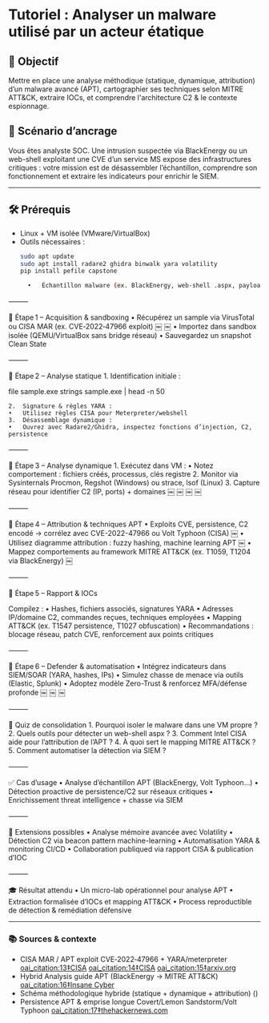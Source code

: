 # Tutoriel : Analyser un malware utilisé par un acteur étatique

## 🎯 Objectif  
Mettre en place une analyse méthodique (statique, dynamique, attribution) d’un malware avancé (APT), cartographier ses techniques selon MITRE ATT&CK, extraire IOCs, et comprendre l'architecture C2 & le contexte espionnage.

## 🧠 Scénario d’ancrage  
Vous êtes analyste SOC. Une intrusion suspectée via BlackEnergy ou un web-shell exploitant une CVE d’un service MS expose des infrastructures critiques : votre mission est de désassembler l’échantillon, comprendre son fonctionnement et extraire les indicateurs pour enrichir le SIEM.

---

## 🛠️ Prérequis  
- Linux + VM isolée (VMware/VirtualBox)  
- Outils nécessaires :  
  ```bash
  sudo apt update
  sudo apt install radare2 ghidra binwalk yara volatility
  pip install pefile capstone

	•	Échantillon malware (ex. BlackEnergy, web‑shell .aspx, payload Meterpreter)

⸻

🧩 Étape 1 – Acquisition & sandboxing
	•	Récupérez un sample via VirusTotal ou CISA MAR (ex. CVE‑2022‑47966 exploit)  ￼ ￼
	•	Importez dans sandbox isolée (QEMU/VirtualBox sans bridge réseau)
	•	Sauvegardez un snapshot Clean State

⸻

🧩 Étape 2 – Analyse statique
	1.	Identification initiale :

file sample.exe
strings sample.exe | head -n 50


	2.	Signature & règles YARA :
	•	Utilisez règles CISA pour Meterpreter/webshell  ￼
	3.	Désassemblage dynamique :
	•	Ouvrez avec Radare2/Ghidra, inspectez fonctions d’injection, C2, persistence

⸻

🧩 Étape 3 – Analyse dynamique
	1.	Exécutez dans VM :
	•	Notez comportement : fichiers créés, processus, clés registre
	2.	Monitor via Sysinternals Procmon, Regshot (Windows) ou strace, lsof (Linux)
	3.	Capture réseau pour identifier C2 (IP, ports) + domaines  ￼ ￼ ￼ ￼

⸻

🧩 Étape 4 – Attribution & techniques APT
	•	Exploits CVE, persistence, C2 encodé → corrélez avec CVE-2022-47966 ou Volt Typhoon (CISA)  ￼
	•	Utilisez diagramme attribution : fuzzy hashing, machine learning APT  ￼
	•	Mappez comportements au framework MITRE ATT&CK (ex. T1059, T1204 via BlackEnergy)  ￼

⸻

🧩 Étape 5 – Rapport & IOCs

Compilez :
	•	Hashes, fichiers associés, signatures YARA
	•	Adresses IP/domaine C2, commandes reçues, techniques employées
	•	Mapping ATT&CK (ex. T1547 persistence, T1027 obfuscation)
	•	Recommandations : blocage réseau, patch CVE, renforcement aux points critiques

⸻

🧠 Étape 6 – Defender & automatisation
	•	Intégrez indicateurs dans SIEM/SOAR (YARA, hashes, IPs)
	•	Simulez chasse de menace via outils (Elastic, Splunk)
	•	Adoptez modèle Zero-Trust & renforcez MFA/défense profonde  ￼ ￼ ￼

⸻

🧪 Quiz de consolidation
	1.	Pourquoi isoler le malware dans une VM propre ?
	2.	Quels outils pour détecter un web-shell aspx ?
	3.	Comment Intel CISA aide pour l’attribution de l’APT ?
	4.	À quoi sert le mapping MITRE ATT&CK ?
	5.	Comment automatiser la détection via SIEM ?

⸻

✅ Cas d’usage
	•	Analyse d’échantillon APT (BlackEnergy, Volt Typhoon…)
	•	Détection proactive de persistence/C2 sur réseaux critiques
	•	Enrichissement threat intelligence + chasse via SIEM

⸻

🔧 Extensions possibles
	•	Analyse mémoire avancée avec Volatility
	•	Détection C2 via beacon pattern machine-learning
	•	Automatisation YARA & monitoring CI/CD
	•	Collaboration publiqued via rapport CISA & publication d’IOC

⸻

🎓 Résultat attendu
	•	Un micro-lab opérationnel pour analyse APT
	•	Extraction formalisée d’IOCs et mapping ATT&CK
	•	Process reproductible de détection & remédiation défensive

---

### 📚 Sources & contexte  
- CISA MAR / APT exploit CVE‑2022‑47966 + YARA/meterpreter  [oai_citation:13‡CISA](https://www.cisa.gov/news-events/analysis-reports/ar23-250a?utm_source=chatgpt.com) [oai_citation:14‡CISA](https://www.cisa.gov/news-events/cybersecurity-advisories/aa24-038a?utm_source=chatgpt.com) [oai_citation:15‡arxiv.org](https://arxiv.org/abs/1408.1136?utm_source=chatgpt.com)  
- Hybrid Analysis guide APT (BlackEnergy → MITRE ATT&CK)  [oai_citation:16‡Insane Cyber](https://insanecyber.com/going-from-nation-state-malware-sample-to-mitre-attck-techniques/?utm_source=chatgpt.com)  
- Schéma méthodologique hybride (statique + dynamique + attribution) ()  
- Persistence APT & emprise longue Covert/Lemon Sandstorm/Volt Typhoon  [oai_citation:17‡thehackernews.com](https://thehackernews.com/2025/05/weekly-recap-nation-state-hacks-spyware.html?utm_source=chatgpt.com)